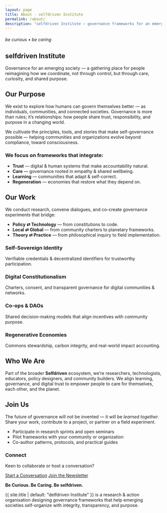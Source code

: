 ```yaml
---
layout: page
title: About - selfdriven Institute
permalink: /about/
description: "selfdriven Institute — governance frameworks for an emerging society. We prototype trust, care, learning, and regeneration across communities, organizations, and networks."
---
```


<!-- HERO -->
<section class="py-8 py-md-9 border-bottom">
  <div class="container">
    <div class="row justify-content-center text-center">
      <div class="col-12 col-lg-10" data-aos="fade-up">
        <h6 class="text-uppercase text-primary mb-3">be curious • be caring</h6>
        <h1 class="fw-bold mb-4">selfdriven Institute</h1>
        <p class="lead mx-auto">
          Governance for an emerging society — a gathering place for people reimagining how we coordinate, not through control, but through care, curiosity, and shared purpose.
        </p>
      </div>
    </div>
  </div>
</section>

<!-- PURPOSE -->
<section class="py-6 py-md-8">
  <div class="container">
    <div class="row align-items-start">
      <div class="col-12 col-lg-6 mb-4 mb-lg-0" data-aos="fade-up">
        <h2 class="h3 fw-bold mb-3">Our Purpose</h2>
        <p class="mb-3">
          We exist to explore how humans can govern themselves better — as individuals, communities, and connected societies. Governance is more than rules; it’s relationships: how people share trust, responsibility, and purpose in a changing world.
        </p>
        <p class="mb-0">
          We cultivate the principles, tools, and stories that make self-governance possible — helping communities and organizations evolve beyond compliance, toward consciousness.
        </p>
      </div>
      <div class="col-12 col-lg-5 ms-lg-auto" data-aos="fade-up" data-aos-delay="100">
        <div class="card shadow-sm h-100">
          <div class="card-body p-4">
            <h3 class="h6 text-uppercase text-muted mb-3">We focus on frameworks that integrate:</h3>
            <ul class="list-unstyled mb-0">
              <li class="mb-2"><strong>Trust</strong> — digital & human systems that make accountability natural.</li>
              <li class="mb-2"><strong>Care</strong> — governance rooted in empathy & shared wellbeing.</li>
              <li class="mb-2"><strong>Learning</strong> — communities that adapt & self-correct.</li>
              <li class="mb-0"><strong>Regeneration</strong> — economies that restore what they depend on.</li>
            </ul>
          </div>
        </div>
      </div>
    </div>
  </div>
</section>

<!-- WORK -->
<section class="py-6 py-md-8 border-top">
  <div class="container">
    <div class="row justify-content-between">
      <div class="col-12 col-lg-5 mb-4 mb-lg-0" data-aos="fade-up">
        <h2 class="h3 fw-bold mb-3">Our Work</h2>
        <p class="mb-3">
          We conduct research, convene dialogues, and co-create governance experiments that bridge:
        </p>
        <ul class="mb-0">
          <li class="mb-2"><strong>Policy ⇄ Technology</strong> — from constitutions to code.</li>
          <li class="mb-2"><strong>Local ⇄ Global</strong> — from community charters to planetary frameworks.</li>
          <li class="mb-0"><strong>Theory ⇄ Practice</strong> — from philosophical inquiry to field implementation.</li>
        </ul>
      </div>
      <div class="col-12 col-lg-6" data-aos="fade-up" data-aos-delay="100">
        <div class="row g-3">
          <div class="col-12 col-md-6">
            <div class="card h-100 shadow-sm">
              <div class="card-body">
                <h3 class="h6 mb-2">Self-Sovereign Identity</h3>
                <p class="small mb-0">Verifiable credentials & decentralized identifiers for trustworthy participation.</p>
              </div>
            </div>
          </div>
          <div class="col-12 col-md-6">
            <div class="card h-100 shadow-sm">
              <div class="card-body">
                <h3 class="h6 mb-2">Digital Constitutionalism</h3>
                <p class="small mb-0">Charters, consent, and transparent governance for digital communities & networks.</p>
              </div>
            </div>
          </div>
          <div class="col-12 col-md-6">
            <div class="card h-100 shadow-sm">
              <div class="card-body">
                <h3 class="h6 mb-2">Co-ops & DAOs</h3>
                <p class="small mb-0">Shared decision-making models that align incentives with community purpose.</p>
              </div>
            </div>
          </div>
          <div class="col-12 col-md-6">
            <div class="card h-100 shadow-sm">
              <div class="card-body">
                <h3 class="h6 mb-2">Regenerative Economies</h3>
                <p class="small mb-0">Commons stewardship, carbon integrity, and real-world impact accounting.</p>
              </div>
            </div>
          </div>
        </div>
        <!-- /row -->
      </div>
    </div>
  </div>
</section>

<!-- WHO WE ARE -->
<section class="py-6 py-md-8 border-top">
  <div class="container">
    <div class="row justify-content-center text-center" data-aos="fade-up">
      <div class="col-12 col-lg-10">
        <h2 class="h3 fw-bold mb-3">Who We Are</h2>
        <p class="mb-0">
          Part of the broader <strong>Selfdriven</strong> ecosystem, we’re researchers, technologists, educators, policy designers, and community builders.
          We align learning, governance, and digital trust to empower people to care for themselves, each other, and the planet.
        </p>
      </div>
    </div>
  </div>
</section>

<!-- GET INVOLVED -->
<section class="py-6 py-md-8 border-top">
  <div class="container">
    <div class="row align-items-center">
      <div class="col-12 col-lg-7 mb-4 mb-lg-0" data-aos="fade-up">
        <h2 class="h3 fw-bold mb-3">Join Us</h2>
        <p class="mb-3">
          The future of governance will not be invented — it will be <em>learned together</em>.
          Share your work, contribute to a project, or partner on a field experiment.
        </p>
        <ul class="mb-0">
          <li class="mb-2">Participate in research sprints and open seminars</li>
          <li class="mb-2">Pilot frameworks with your community or organization</li>
          <li class="mb-0">Co-author patterns, protocols, and practical guides</li>
        </ul>
      </div>
      <div class="col-12 col-lg-5" data-aos="fade-up" data-aos-delay="100">
        <div class="card shadow-sm">
          <div class="card-body p-4">
            <h3 class="h6 text-uppercase text-muted mb-3">Connect</h3>
            <p class="small mb-2">Keen to collaborate or host a conversation?</p>
            <a class="btn btn-primary w-100 mb-2" href="/contact/">Start a Conversation</a>
            <a class="btn btn-outline-secondary w-100" href="/newsletter/">Join the Newsletter</a>
          </div>
        </div>
      </div>
    </div>
  </div>
</section>

<!-- CLOSER -->
<section class="py-6 py-md-8 border-top bg-light">
  <div class="container">
    <div class="row justify-content-center text-center" data-aos="fade-up">
      <div class="col-12 col-lg-9">
        <p class="lead mb-3"><strong>Be Curious. Be Caring. Be selfdriven.</strong></p>
        <p class="mb-0 small text-muted">
          {{ site.title | default: "delfdriven Institute" }} is a research & action organisation designing governance frameworks that help emerging societies self-organize with integrity, transparency, and purpose.
        </p>
      </div>
    </div>
  </div>
</section>